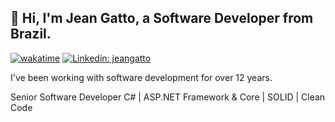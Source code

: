 <h2> 👋 Hi, I'm Jean Gatto, a Software Developer from Brazil.</h2>

[![wakatime](https://wakatime.com/badge/user/50699097-5822-4d06-8a98-0c8fa389db9a.svg)](https://wakatime.com/@50699097-5822-4d06-8a98-0c8fa389db9a)
[![Linkedin: jeangatto](https://img.shields.io/badge/-jeangatto-blue?style=flat-square&logo=Linkedin&logoColor=white&link=https://www.linkedin.com/in/jeangatto/)](https://www.linkedin.com/in/jeangatto/)

<p>I've been working with software development for over 12 years.</p>
<p>Senior Software Developer C# | ASP.NET Framework & Core | SOLID | Clean Code</p>
